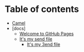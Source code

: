 # Table of contents

* [Camel](README.md)
* [docs]
  * [Welcome to GitHub Pages](docs/index/1st-file/md)
  * [It's my send file](docs/index/2en-file.md)
    * [It's my 3end file](docs/index/3en-file.md)

